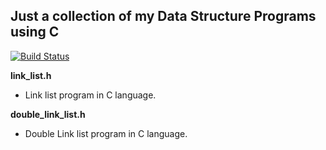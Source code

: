 Just a collection of my Data Structure Programs using C
---

[![Build Status](https://travis-ci.org/crazyuploader/C.svg?branch=master)](https://travis-ci.org/crazyuploader/C)

<b>link_list.h</b>
* Link list program in C language.

<b>double_link_list.h</b>
* Double Link list program in C language.
